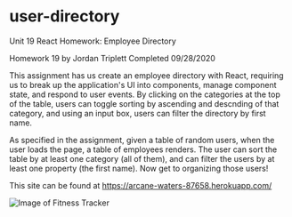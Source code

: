 # user-directory
Unit 19 React Homework: Employee Directory

Homework 19 by Jordan Triplett
Completed 09/28/2020

This assignment has us create an employee directory with React, requiring us to break up the application's UI into components, manage component state, and respond to user events. By clicking on the categories at the top of the table, users can toggle sorting by ascending and descnding of that category, and using an input box, users can filter the directory by first name.

As specified in the assignment, given a table of random users, when the user loads the page, a table of employees renders. The user can sort the table by at least one category (all of them), and can filter the users by at least one property (the first name). Now get to organizing those users!

This site can be found at https://arcane-waters-87658.herokuapp.com/

![Image of Fitness Tracker](assets/img/Fitness-Tracker-Demo.gif?raw=true "Fitness Tracker")